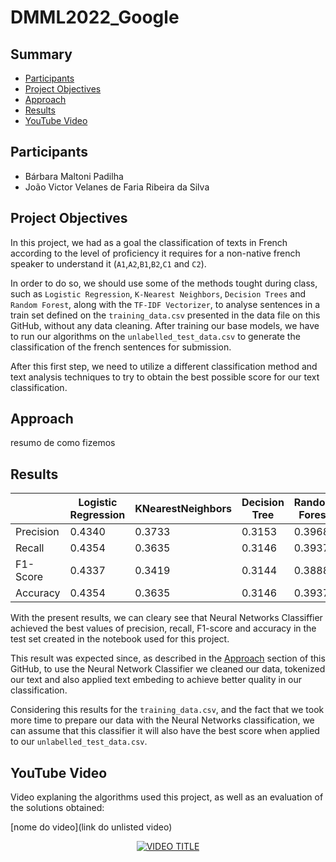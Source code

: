 # DMML2022_Google

## Summary
* [Participants](https://github.com/Barbara-Padilha/DMML2022_Google#participants)
* [Project Objectives](https://github.com/Barbara-Padilha/DMML2022_Google#project-objectives)
* [Approach](https://github.com/Barbara-Padilha/DMML2022_Google#approach)
* [Results](https://github.com/Barbara-Padilha/DMML2022_Google#results)
* [YouTube Video](https://github.com/Barbara-Padilha/DMML2022_Google#youtube-video)

## Participants
 * Bárbara Maltoni Padilha
 * João Victor Velanes de Faria Ribeira da Silva
 
## Project Objectives

In this project, we had as a goal the classification of texts in French according to the level of proficiency it requires for a non-native french speaker to understand it (`A1`,`A2`,`B1`,`B2`,`C1` and `C2`).

In order to do so, we should use some of the methods tought during class, such as `Logistic Regression`, `K-Nearest Neighbors`, `Decision Trees` and `Random Forest`, along with the `TF-IDF Vectorizer`, to analyse sentences in a train set defined on the `training_data.csv` presented in the data file on this GitHub, without any data cleaning. After training our base models, we have to run our algorithms on the `unlabelled_test_data.csv` to generate the classification of the french sentences for submission. 

After this first step, we need to utilize a different classification method and text analysis techniques to try to obtain the best possible score for our text classification. 
 
## Approach
resumo de como fizemos

## Results
|  | Logistic Regression | KNearestNeighbors | Decision Tree | Random Forest | Neural Networks |
| ------------- | ------------- | ------------- |------------- |------------- |------------- |
| Precision | 0.4340 | 0.3733	 | 0.3153 | 0.3968	 | 0 |
| Recall  | 0.4354 | 0.3635	 | 0.3146 | 0.3937	| 0 |
| F1-Score  | 0.4337 | 0.3419 | 0.3144	 | 0.3888	| 0 |
| Accuracy  | 0.4354 | 0.3635	 | 0.3146	 | 0.3937 | 0 |

With the present results, we can cleary see that Neural Networks Classiffier achieved the best values of precision, recall, F1-score and accuracy in the test set created in the notebook used for this project.

This result was expected since, as described in the [Approach](https://github.com/Barbara-Padilha/DMML2022_Google#approach) section of this GitHub, to use the Neural Network Classifier we cleaned our data, tokenized our text and also applied text embeding to achieve better quality in our classification.

Considering this results for the `training_data.csv`, and the fact that we took more time to prepare our data with the Neural Networks classification, we can assume that this classifier it will also have the best score when applied to our `unlabelled_test_data.csv`.

## YouTube Video
Video explaning the algorithms used this project, as well as an evaluation of the solutions obtained:

[nome do video](link do unlisted video)

<div align="center">
  <a href="https://www.youtube.com/watch?v=VIDEO ID"><img src="https://img.youtube.com/vi/VIDEO ID/0.jpg" alt="VIDEO TITLE"></a>
</div>

